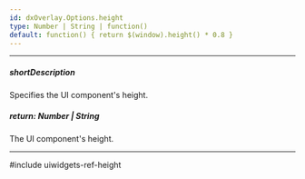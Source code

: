 ```yaml
---
id: dxOverlay.Options.height
type: Number | String | function()
default: function() { return $(window).height() * 0.8 }
---
```

---
##### shortDescription
Specifies the UI component's height.

##### return: Number | String
The UI component's height.

---
#include uiwidgets-ref-height